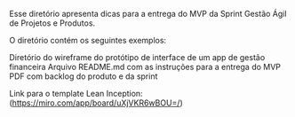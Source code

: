 Esse diretório apresenta dicas para a entrega do MVP da Sprint Gestão Ágil de Projetos e Produtos.

O diretório contém os seguintes exemplos:

Diretório do wireframe do protótipo de interface de um app de gestão financeira
Arquivo README.md com as instruções para a entrega do MVP
PDF com backlog do produto e da sprint

Link para o template Lean Inception: (https://miro.com/app/board/uXjVKR6wBOU=/)
